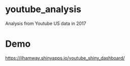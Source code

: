 # youtube_analysis
Analysis from Youtube US data in 2017

# Demo
https://ilhamway.shinyapps.io/youtube_shiny_dashboard/
